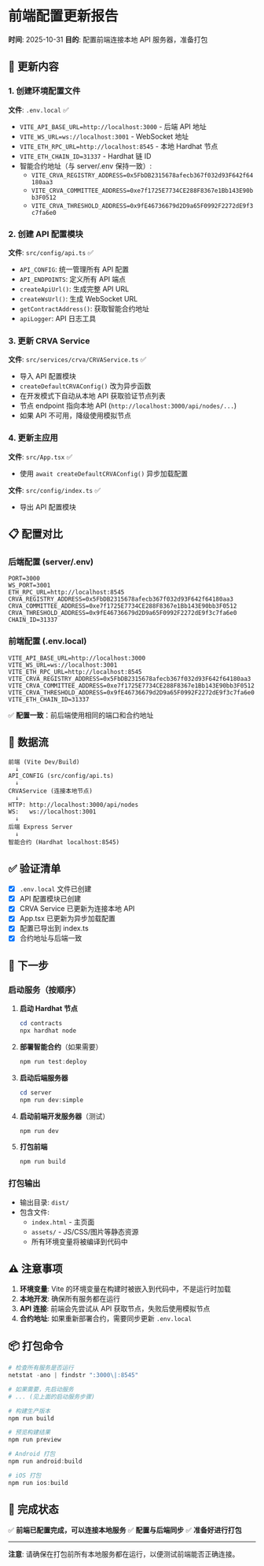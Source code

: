 # 前端配置更新报告
**时间**: 2025-10-31
**目的**: 配置前端连接本地 API 服务器，准备打包

## 🎯 更新内容

### 1. 创建环境配置文件

**文件**: `.env.local` ✅
- `VITE_API_BASE_URL=http://localhost:3000` - 后端 API 地址
- `VITE_WS_URL=ws://localhost:3001` - WebSocket 地址
- `VITE_ETH_RPC_URL=http://localhost:8545` - 本地 Hardhat 节点
- `VITE_ETH_CHAIN_ID=31337` - Hardhat 链 ID
- 智能合约地址（与 server/.env 保持一致）:
  - `VITE_CRVA_REGISTRY_ADDRESS=0x5FbDB2315678afecb367f032d93F642f64180aa3`
  - `VITE_CRVA_COMMITTEE_ADDRESS=0xe7f1725E7734CE288F8367e1Bb143E90bb3F0512`
  - `VITE_CRVA_THRESHOLD_ADDRESS=0x9fE46736679d2D9a65F0992F2272dE9f3c7fa6e0`

### 2. 创建 API 配置模块

**文件**: `src/config/api.ts` ✅
- `API_CONFIG`: 统一管理所有 API 配置
- `API_ENDPOINTS`: 定义所有 API 端点
- `createApiUrl()`: 生成完整 API URL
- `createWsUrl()`: 生成 WebSocket URL
- `getContractAddress()`: 获取智能合约地址
- `apiLogger`: API 日志工具

### 3. 更新 CRVA Service

**文件**: `src/services/crva/CRVAService.ts` ✅
- 导入 API 配置模块
- `createDefaultCRVAConfig()` 改为异步函数
- 在开发模式下自动从本地 API 获取验证节点列表
- 节点 endpoint 指向本地 API (`http://localhost:3000/api/nodes/...`)
- 如果 API 不可用，降级使用模拟节点

### 4. 更新主应用

**文件**: `src/App.tsx` ✅
- 使用 `await createDefaultCRVAConfig()` 异步加载配置

**文件**: `src/config/index.ts` ✅
- 导出 API 配置模块

## 📋 配置对比

### 后端配置 (server/.env)
```
PORT=3000
WS_PORT=3001
ETH_RPC_URL=http://localhost:8545
CRVA_REGISTRY_ADDRESS=0x5FbDB2315678afecb367f032d93F642f64180aa3
CRVA_COMMITTEE_ADDRESS=0xe7f1725E7734CE288F8367e1Bb143E90bb3F0512
CRVA_THRESHOLD_ADDRESS=0x9fE46736679d2D9a65F0992F2272dE9f3c7fa6e0
CHAIN_ID=31337
```

### 前端配置 (.env.local)
```
VITE_API_BASE_URL=http://localhost:3000
VITE_WS_URL=ws://localhost:3001
VITE_ETH_RPC_URL=http://localhost:8545
VITE_CRVA_REGISTRY_ADDRESS=0x5FbDB2315678afecb367f032d93F642f64180aa3
VITE_CRVA_COMMITTEE_ADDRESS=0xe7f1725E7734CE288F8367e1Bb143E90bb3F0512
VITE_CRVA_THRESHOLD_ADDRESS=0x9fE46736679d2D9a65F0992F2272dE9f3c7fa6e0
VITE_ETH_CHAIN_ID=31337
```

✅ **配置一致**：前后端使用相同的端口和合约地址

## 🔄 数据流

```
前端 (Vite Dev/Build)
  ↓
API_CONFIG (src/config/api.ts)
  ↓
CRVAService (连接本地节点)
  ↓
HTTP: http://localhost:3000/api/nodes
WS:   ws://localhost:3001
  ↓
后端 Express Server
  ↓
智能合约 (Hardhat localhost:8545)
```

## ✅ 验证清单

- [x] `.env.local` 文件已创建
- [x] API 配置模块已创建
- [x] CRVA Service 已更新为连接本地 API
- [x] App.tsx 已更新为异步加载配置
- [x] 配置已导出到 index.ts
- [x] 合约地址与后端一致

## 🚀 下一步

### 启动服务（按顺序）

1. **启动 Hardhat 节点**
   ```powershell
   cd contracts
   npx hardhat node
   ```

2. **部署智能合约**（如果需要）
   ```powershell
   npm run test:deploy
   ```

3. **启动后端服务器**
   ```powershell
   cd server
   npm run dev:simple
   ```

4. **启动前端开发服务器**（测试）
   ```powershell
   npm run dev
   ```

5. **打包前端**
   ```powershell
   npm run build
   ```

### 打包输出

- 输出目录: `dist/`
- 包含文件: 
  - `index.html` - 主页面
  - `assets/` - JS/CSS/图片等静态资源
  - 所有环境变量将被编译到代码中

## ⚠️ 注意事项

1. **环境变量**: Vite 的环境变量在构建时被嵌入到代码中，不是运行时加载
2. **本地开发**: 确保所有服务都在运行
3. **API 连接**: 前端会先尝试从 API 获取节点，失败后使用模拟节点
4. **合约地址**: 如果重新部署合约，需要同步更新 `.env.local`

## 📦 打包命令

```powershell
# 检查所有服务是否运行
netstat -ano | findstr ":3000\|:8545"

# 如果需要，先启动服务
# ... (见上面的启动服务步骤)

# 构建生产版本
npm run build

# 预览构建结果
npm run preview

# Android 打包
npm run android:build

# iOS 打包
npm run ios:build
```

## 🎉 完成状态

✅ **前端已配置完成，可以连接本地服务**
✅ **配置与后端同步**
✅ **准备好进行打包**

---

**注意**: 请确保在打包前所有本地服务都在运行，以便测试前端能否正确连接。
